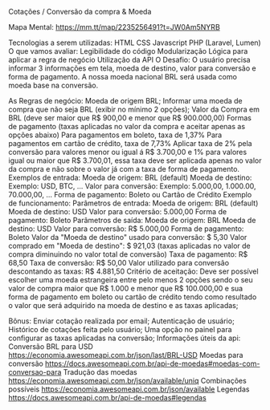 Cotações / Conversão da compra & Moeda

Mapa Mental: https://mm.tt/map/2235256491?t=JW0Am5NYRB

Tecnologias a serem utilizadas: HTML CSS Javascript PHP (Laravel, Lumen) O que vamos avaliar: Legibilidade do código Modularização Lógica para aplicar a regra de negócio Utilização da API O Desafio: O usuário precisa informar 3 informações em tela, moeda de destino, valor para conversão e forma de pagamento. A nossa moeda nacional BRL será usada como moeda base na conversão.

As Regras de negócio: Moeda de origem BRL; Informar uma moeda de compra que não seja BRL (exibir no mínimo 2 opções); Valor da Compra em BRL (deve ser maior que R$ 900,00 e menor que R$ 900.000,00) Formas de pagamento (taxas aplicadas no valor da compra e aceitar apenas as opções abaixo) Para pagamentos em boleto, taxa de 1,37% Para pagamentos em cartão de crédito, taxa de 7,73% Aplicar taxa de 2% pela conversão para valores menor ou igual á R$ 3.700,00 e 1% para valores igual ou maior que R$ 3.700,01, essa taxa deve ser aplicada apenas no valor da compra e não sobre o valor já com a taxa de forma de pagamento. Exemplos de entrada: Moeda de origem: BRL (default) Moeda de destino: Exemplo: USD, BTC, ... Valor para conversão: Exemplo: 5.000,00, 1.000.00, 70.000,00, ... Forma de pagamento: Boleto ou Cartão de Crédito Exemplo de funcionamento: Parâmetros de entrada: Moeda de origem: BRL (default) Moeda de destino: USD Valor para conversão: 5.000,00 Forma de pagamento: Boleto Parâmetros de saída: Moeda de origem: BRL Moeda de destino: USD Valor para conversão: R$ 5.000,00 Forma de pagamento: Boleto Valor da "Moeda de destino" usado para conversão: $ 5,30 Valor comprado em "Moeda de destino": $ 921,03 (taxas aplicadas no valor de compra diminuindo no valor total de conversão) Taxa de pagamento: R$ 68,50 Taxa de conversão: R$ 50,00 Valor utilizado para conversão descontando as taxas: R$ 4.881,50 Critério de aceitação: Deve ser possível escolher uma moeda estrangeira entre pelo menos 2 opções sendo o seu valor de compra maior que R$ 1.000 e menor que R$ 100.000,00 e sua forma de pagamento em boleto ou cartão de crédito tendo como resultado o valor que será adquirido na moeda de destino e as taxas aplicadas;

Bônus: Enviar cotação realizada por email; Autenticação de usuário; Histórico de cotações feita pelo usuário; Uma opção no painel para configurar as taxas aplicadas na conversão; Informações úteis da api: Conversão BRL para USD https://economia.awesomeapi.com.br/json/last/BRL-USD Moedas para conversão https://docs.awesomeapi.com.br/api-de-moedas#moedas-com-conversao-para Tradução das moedas https://economia.awesomeapi.com.br/json/available/uniq Combinações possíveis https://economia.awesomeapi.com.br/json/available Legendas https://docs.awesomeapi.com.br/api-de-moedas#legendas